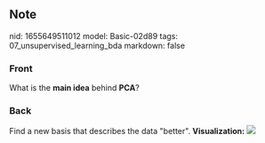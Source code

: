 ## Note
nid: 1655649511012
model: Basic-02d89
tags: 07_unsupervised_learning_bda
markdown: false

### Front
What is the <b>main idea</b> behind <b>PCA</b>?

### Back
Find a new basis that describes the data "better".
<b>Visualization:</b> <img src= 
"paste-7bc335c85db327687d28ae9afa0704fb58f94e49.jpg">
